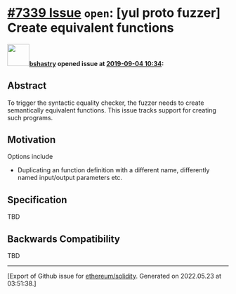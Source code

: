 # [\#7339 Issue](https://github.com/ethereum/solidity/issues/7339) `open`: [yul proto fuzzer] Create equivalent functions

#### <img src="https://avatars.githubusercontent.com/u/2388185?v=4" width="50">[bshastry](https://github.com/bshastry) opened issue at [2019-09-04 10:34](https://github.com/ethereum/solidity/issues/7339):

## Abstract

To trigger the syntactic equality checker, the fuzzer needs to create semantically equivalent functions. This issue tracks support for creating such programs.

## Motivation

Options include
  - Duplicating an function definition with a different name, differently named input/output parameters etc.

## Specification

TBD

## Backwards Compatibility

TBD




-------------------------------------------------------------------------------



[Export of Github issue for [ethereum/solidity](https://github.com/ethereum/solidity). Generated on 2022.05.23 at 03:51:38.]
